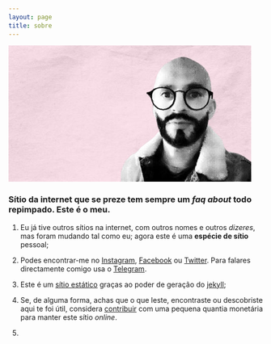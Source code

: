 ```yaml
---
layout: page
title: sobre
---
```


![](/media/p.jpg)


### Sítio da internet que se preze tem sempre um *faq about* todo repimpado. Este é o meu.

1. Eu já tive outros sítios na internet, com outros nomes e outros *dizeres*, mas foram mudando tal como eu; agora este é uma  **espécie de sítio** pessoal;

2. Podes encontrar-me no [Instagram](https://instagram.com/pcfmoniz), [Facebook](https://facebook.com/pcfmoniz) ou [Twitter](https://twitter.com/pcfmoniz). Para falares directamente comigo usa o [Telegram](https://t.me/pcfmoniz).

3. Este é um [sítio estático](https://en.wikipedia.org/wiki/Static_web_page) graças ao poder de geração do [jekyll](https://jekyllrb.com/);

4. Se, de alguma forma, achas que o que leste, encontraste ou descobriste aqui te foi útil, considera [contribuir](/contribuir) com uma pequena quantia monetária para manter este sítio _online_.

5. <div id="wcb" class="carbonbadge"></div>
<script src="https://unpkg.com/website-carbon-badges@1.1.3/b.min.js" defer></script>
